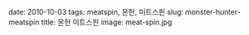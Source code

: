 ﻿date: 2010-10-03
tags: meatspin, 몬헌, 미트스핀
slug: monster-hunter-meatspin
title: 몬헌 미트스핀
image: meat-spin.jpg
